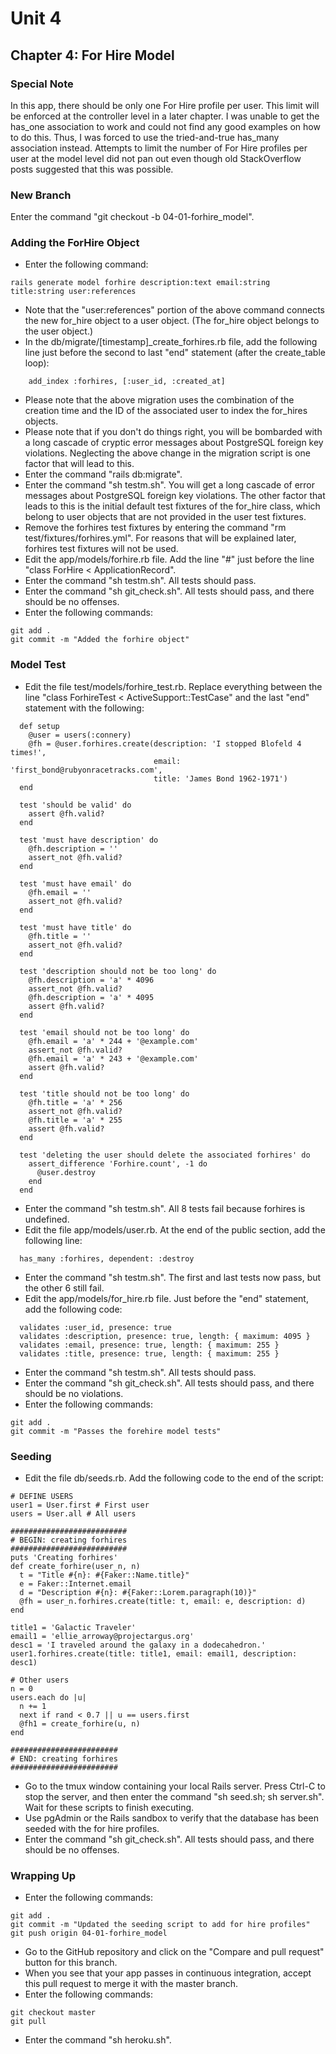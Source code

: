 # Unit 4
## Chapter 4: For Hire Model

### Special Note
In this app, there should be only one For Hire profile per user.  This limit will be enforced at the controller level in a later chapter.  I was unable to get the has_one association to work and could not find any good examples on how to do this.  Thus, I was forced to use the tried-and-true has_many association instead.  Attempts to limit the number of For Hire profiles per user at the model level did not pan out even though old StackOverflow posts suggested that this was possible.

### New Branch
Enter the command "git checkout -b 04-01-forhire_model".

### Adding the ForHire Object
* Enter the following command:
```
rails generate model forhire description:text email:string title:string user:references
```
* Note that the "user:references" portion of the above command connects the new for_hire object to a user object.  (The for_hire object belongs to the user object.)
* In the db/migrate/[timestamp]_create_forhires.rb file, add the following line just before the second to last "end" statement (after the create_table loop):
```
    add_index :forhires, [:user_id, :created_at]
```
* Please note that the above migration uses the combination of the creation time and the ID of the associated user to index the for_hires objects.
* Please note that if you don't do things right, you will be bombarded with a long cascade of cryptic error messages about PostgreSQL foreign key violations.  Neglecting the above change in the migration script is one factor that will lead to this.
* Enter the command "rails db:migrate".
* Enter the command "sh testm.sh".  You will get a long cascade of error messages about PostgreSQL foreign key violations.  The other factor that leads to this is the initial default test fixtures of the for_hire class, which belong to user objects that are not provided in the user test fixtures.
* Remove the forhires test fixtures by entering the command "rm test/fixtures/forhires.yml".  For reasons that will be explained later, forhires test fixtures will not be used.
* Edit the app/models/forhire.rb file.  Add the line "#" just before the line "class ForHire < ApplicationRecord".
* Enter the command "sh testm.sh".  All tests should pass.
* Enter the command "sh git_check.sh".  All tests should pass, and there should be no offenses.
* Enter the following commands:
```
git add .
git commit -m "Added the forhire object"
```

### Model Test
* Edit the file test/models/forhire_test.rb.  Replace everything between the line "class ForhireTest < ActiveSupport::TestCase" and the last "end" statement with the following:
```
  def setup
    @user = users(:connery)
    @fh = @user.forhires.create(description: 'I stopped Blofeld 4 times!',
                                email: 'first_bond@rubyonracetracks.com',
                                title: 'James Bond 1962-1971')
  end

  test 'should be valid' do
    assert @fh.valid?
  end

  test 'must have description' do
    @fh.description = ''
    assert_not @fh.valid?
  end

  test 'must have email' do
    @fh.email = ''
    assert_not @fh.valid?
  end

  test 'must have title' do
    @fh.title = ''
    assert_not @fh.valid?
  end

  test 'description should not be too long' do
    @fh.description = 'a' * 4096
    assert_not @fh.valid?
    @fh.description = 'a' * 4095
    assert @fh.valid?
  end

  test 'email should not be too long' do
    @fh.email = 'a' * 244 + '@example.com'
    assert_not @fh.valid?
    @fh.email = 'a' * 243 + '@example.com'
    assert @fh.valid?
  end

  test 'title should not be too long' do
    @fh.title = 'a' * 256
    assert_not @fh.valid?
    @fh.title = 'a' * 255
    assert @fh.valid?
  end

  test 'deleting the user should delete the associated forhires' do
    assert_difference 'Forhire.count', -1 do
      @user.destroy
    end
  end
```
* Enter the command "sh testm.sh".  All 8 tests fail because forhires is undefined.
* Edit the file app/models/user.rb.  At the end of the public section, add the following line:
```
  has_many :forhires, dependent: :destroy
```
* Enter the command "sh testm.sh".  The first and last tests now pass, but the other 6 still fail.
* Edit the app/models/for_hire.rb file.  Just before the "end" statement, add the following code:
```
  validates :user_id, presence: true
  validates :description, presence: true, length: { maximum: 4095 }
  validates :email, presence: true, length: { maximum: 255 }
  validates :title, presence: true, length: { maximum: 255 }
```
* Enter the command "sh testm.sh".  All tests should pass.
* Enter the command "sh git_check.sh".  All tests should pass, and there should be no violations.
* Enter the following commands:
```
git add .
git commit -m "Passes the forehire model tests"
```

### Seeding
* Edit the file db/seeds.rb.  Add the following code to the end of the script:
```
# DEFINE USERS
user1 = User.first # First user
users = User.all # All users

##########################
# BEGIN: creating forhires
##########################
puts 'Creating forhires'
def create_forhire(user_n, n)
  t = "Title #{n}: #{Faker::Name.title}"
  e = Faker::Internet.email
  d = "Description #{n}: #{Faker::Lorem.paragraph(10)}"
  @fh = user_n.forhires.create(title: t, email: e, description: d)
end

title1 = 'Galactic Traveler'
email1 = 'ellie_arroway@projectargus.org'
desc1 = 'I traveled around the galaxy in a dodecahedron.'
user1.forhires.create(title: title1, email: email1, description: desc1)

# Other users
n = 0
users.each do |u|
  n += 1
  next if rand < 0.7 || u == users.first
  @fh1 = create_forhire(u, n)
end

########################
# END: creating forhires
########################
```
* Go to the tmux window containing your local Rails server. Press Ctrl-C to stop the server, and then enter the command "sh seed.sh; sh server.sh".  Wait for these scripts to finish executing.
* Use pgAdmin or the Rails sandbox to verify that the database has been seeded with the for hire profiles.
* Enter the command "sh git_check.sh". All tests should pass, and there should be no offenses.

### Wrapping Up
* Enter the following commands:
```
git add .
git commit -m "Updated the seeding script to add for hire profiles"
git push origin 04-01-forhire_model
```
* Go to the GitHub repository and click on the "Compare and pull request" button for this branch.
* When you see that your app passes in continuous integration, accept this pull request to merge it with the master branch.
* Enter the following commands:
```
git checkout master
git pull
```
* Enter the command "sh heroku.sh".
